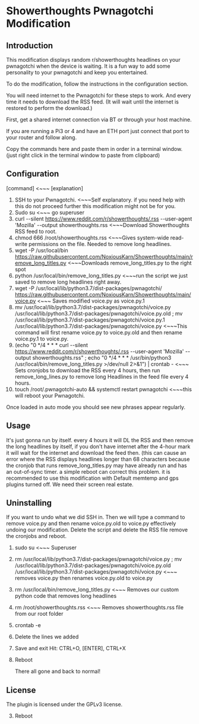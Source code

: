 # Showerthoughts Pwnagotchi Modification

## Introduction

This modification displays random r/showerthoughts headlines on your pwnagotchi when the device is waiting. It is a fun way to add some personality to your pwnagotchi and keep you entertained.

To do the modification, follow the instructions in the configuration section. 

You will need internet to the Pwnagotchi for these steps to work. And every time it needs to download the RSS feed. (It will wait until the internet is restored to perform the download.)

First, get a shared internet connection via BT or through your host machine. 

If you are running a Pi3 or 4 and have an ETH port just connect that port to your router and follow along. 

Copy the commands here and paste them in order in a terminal window. (just right click in the terminal window to paste from clipboard)

## Configuration

[command] <~~~ [explanation]

1. SSH to your Pwnagotchi. <~~~Self explanatory. if you need help with this do not proceed further this modification might not be for you.
2. Sudo su <~~~ go superuser
3. curl --silent https://www.reddit.com/r/showerthoughts/.rss --user-agent 'Mozilla' --output showerthoughts.rss <~~~Download Showerthoughts RSS feed to root.
4. chmod 666 /root/showerthoughts.rss <~~~Gives system-wide read-write permissions on the file. Needed to remove long headlines.
5. wget -P /usr/local/bin https://raw.githubusercontent.com/NoxiousKarn/Showerthoughts/main/remove_long_titles.py <~~~Downloads remove_long_titles.py to the right spot
6. python /usr/local/bin/remove_long_titles.py <~~~run the script we just saved to remove long headlines right away.
7. wget -P /usr/local/lib/python3.7/dist-packages/pwnagotchi/ https://raw.githubusercontent.com/NoxiousKarn/Showerthoughts/main/voice.py <~~~ Saves modified voice.py as voice.py.1
8. mv /usr/local/lib/python3.7/dist-packages/pwnagotchi/voice.py /usr/local/lib/python3.7/dist-packages/pwnagotchi/voice.py.old ; mv /usr/local/lib/python3.7/dist-packages/pwnagotchi/voice.py.1 /usr/local/lib/python3.7/dist-packages/pwnagotchi/voice.py <~~~This command will first rename voice.py to voice.py.old and then rename voice.py.1 to voice.py.
9. (echo "0 */4 * * * curl --silent https://www.reddit.com/r/showerthoughts/.rss --user-agent 'Mozilla' --output showerthoughts.rss" ; echo "0 */4 * * * /usr/bin/python3 /usr/local/bin/remove_long_titles.py >/dev/null 2>&1") | crontab -
 <~~~ Sets cronjobs to download the RSS every 4 hours, then run remove_long_lines.py to remove long Headlines in the feed file every 4 hours.
10. touch /root/.pwnagotchi-auto && systemctl restart pwnagotchi <~~~this will reboot your Pwnagotchi.

Once loaded in auto mode you should see new phrases appear regularly.

## Usage
It's just gonna run by itself. every 4 hours it will DL the RSS and then remove the long headlines by itself, if you don't have internet after the 4-hour mark it will wait for the internet and download the feed then. 
(this can cause an error where the RSS displays headlines longer than 68 characters because the cronjob that runs remove_long_titles.py may have already run and has an out-of-sync timer. a simple reboot can correct this problem.
it is recommended to use this modification with Default memtemp and gps plugins turned off. We need their screen real estate. 

## Uninstalling
If you want to undo what we did SSH in.
Then we will type a command to remove voice.py and then rename voice.py.old to voice.py effectively undoing our modification. Delete the script and delete the RSS file remove the cronjobs and reboot.
1. sudo su <~~~ Superuser
2.  rm /usr/local/lib/python3.7/dist-packages/pwnagotchi/voice.py ; mv /usr/local/lib/python3.7/dist-packages/pwnagotchi/voice.py.old /usr/local/lib/python3.7/dist-packages/pwnagotchi/voice.py <~~~ removes voice.py then renames voice.py.old to voice.py
3. rm /usr/local/bin/remove_long_titles.py <~~~ Removes our custom python code that removes long headlines
4. rm /root/showerthoughts.rss <~~~ Removes showerthoughts.rss file from our root folder
5. crontab -e
6. Delete the lines we added
7. Save and exit Hit: CTRL+O, [ENTER], CTRL+X 
8. Reboot

   There all gone and back to normal!

## License
The plugin is licensed under the GPLv3 license.

3. Reboot
